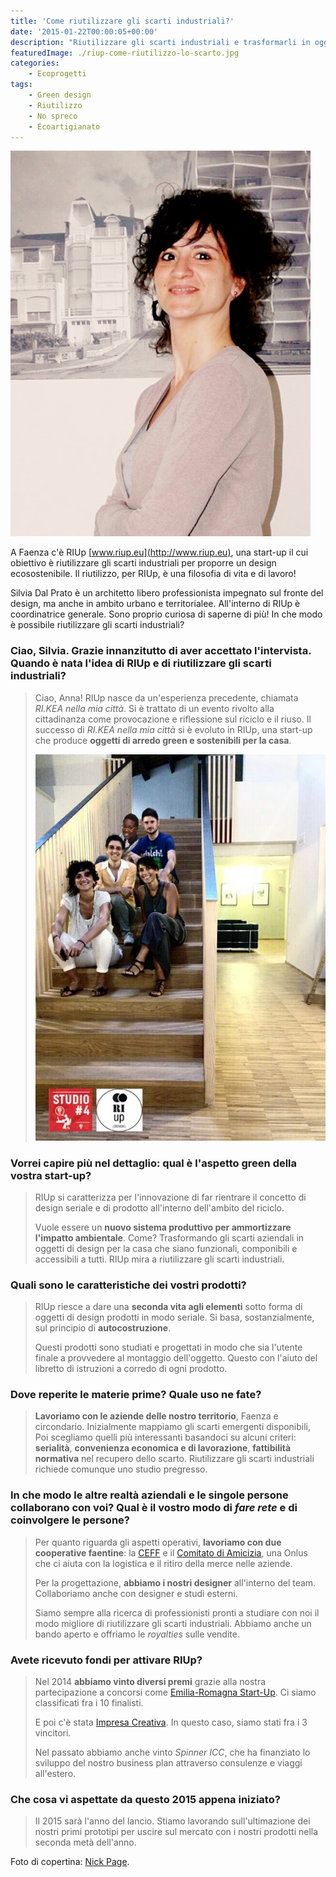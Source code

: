 ```yaml
---
title: 'Come riutilizzare gli scarti industriali?'
date: '2015-01-22T00:00:05+00:00'
description: "Riutilizzare gli scarti industriali e trasformarli in oggetti di design componibile: questo è l'obiettivo di RIUp, una nuovissima start-up faentina."
featuredImage: ./riup-come-riutilizzo-lo-scarto.jpg
categories:
    - Ecoprogetti
tags:
    - Green design
    - Riutilizzo
    - No spreco
    - Ecoartigianato
---
```


![Silvia Dal Prato](./silvia-dal-prato.jpg)

A Faenza c'è RIUp [www.riup.eu](http://www.riup.eu), una start-up il cui obiettivo è riutilizzare gli scarti industriali per proporre un design ecosostenibile.
Il riutilizzo, per RIUp, è una filosofia di vita e di lavoro!

Silvia Dal Prato è un architetto libero professionista impegnato sul fronte del design, ma anche in ambito urbano e territorialee. All'interno di RIUp è coordinatrice generale.
Sono proprio curiosa di saperne di più! In che modo è possibile riutilizzare gli scarti industriali?

### Ciao, Silvia. Grazie innanzitutto di aver accettato l'intervista. Quando è nata l'idea di RIUp e di riutilizzare gli scarti industriali?

> Ciao, Anna! RIUp nasce da un'esperienza precedente, chiamata _RI.KEA nella mia città_. Si è trattato di un evento rivolto alla cittadinanza come provocazione e riflessione sul riciclo e il riuso. Il successo di _RI.KEA nella mia città_ si è evoluto in RIUp, una start-up che produce **oggetti di arredo green e sostenibili per la casa**.
>
> ![Il team di RIUp](./fotogruppo-riup.jpg)

### Vorrei capire più nel dettaglio: qual è l'aspetto green della vostra start-up?

> RIUp si caratterizza per l'innovazione di far rientrare il concetto di design seriale e di prodotto all'interno dell'ambito del riciclo.
>
> Vuole essere un **nuovo sistema produttivo per ammortizzare l'impatto ambientale**. Come? Trasformando gli scarti aziendali in oggetti di design per la casa che siano funzionali, componibili e accessibili a tutti. RIUp mira a riutilizzare gli scarti industriali.

### Quali sono le caratteristiche dei vostri prodotti?

> RIUp riesce a dare una **seconda vita agli elementi** sotto forma di oggetti di design prodotti in modo seriale. Si basa, sostanzialmente, sul principio di **autocostruzione**.
>
> Questi prodotti sono studiati e progettati in modo che sia l'utente finale a provvedere al montaggio dell'oggetto. Questo con l'aiuto del libretto di istruzioni a corredo di ogni prodotto.

### Dove reperite le materie prime? Quale uso ne fate?

> **Lavoriamo con le aziende delle nostro territorio**, Faenza e circondario. Inizialmente mappiamo gli scarti emergenti disponibili, Poi scegliamo quelli più interessanti basandoci su alcuni criteri: **serialità**, **convenienza economica e di lavorazione**, **fattibilità normativa** nel recupero dello scarto. Riutilizzare gli scarti industriali richiede comunque uno studio pregresso.

### In che modo le altre realtà aziendali e le singole persone collaborano con voi? Qual è il vostro modo di _fare rete_ e di coinvolgere le persone?

> Per quanto riguarda gli aspetti operativi, **lavoriamo con due cooperative faentine**: la [CEFF](http://www.ceff.it) e il [Comitato di Amicizia](http://www.comitatodiamicizia.org), una Onlus che ci aiuta con la logistica e il ritiro della merce nelle aziende.
>
> Per la progettazione, **abbiamo i nostri designer** all'interno del team. Collaboriamo anche con designer e studi esterni.
>
> Siamo sempre alla ricerca di professionisti pronti a studiare con noi il modo migliore di riutilizzare gli scarti industriali. Abbiamo anche un bando aperto e offriamo le _royalties_ sulle vendite.

### Avete ricevuto fondi per attivare RIUp?

> Nel 2014 **abbiamo vinto diversi premi** grazie alla nostra partecipazione a concorsi come [Emilia-Romagna Start-Up](http://www.emiliaromagnastartup.it). Ci siamo classificati fra i 10 finalisti.
>
> E poi c'è stata [Impresa Creativa](http://www.impresacreativa.net). In questo caso, siamo stati fra i 3 vincitori.
>
> Nel passato abbiamo anche vinto _Spinner ICC_, che ha finanziato lo sviluppo del nostro business plan attraverso consulenze e viaggi all'estero.

### Che cosa vi aspettate da questo 2015 appena iniziato?

> Il 2015 sarà l'anno del lancio. Stiamo lavorando sull'ultimazione dei nostri primi prototipi per uscire sul mercato con i nostri prodotti nella seconda metà dell'anno.

Foto di copertina: [Nick Page](https://www.flickr.com/photos/nicksie2008/14486065741/).

